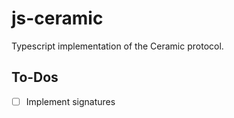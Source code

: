 # js-ceramic
Typescript implementation of the Ceramic protocol.

## To-Dos
- [ ] Implement signatures
